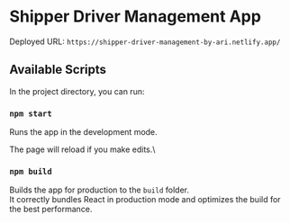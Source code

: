 # Shipper Driver Management App

Deployed URL: `https://shipper-driver-management-by-ari.netlify.app/`
## Available Scripts

In the project directory, you can run:

### `npm start`

Runs the app in the development mode.

The page will reload if you make edits.\
### `npm build`

Builds the app for production to the `build` folder.\
It correctly bundles React in production mode and optimizes the build for the best performance.
